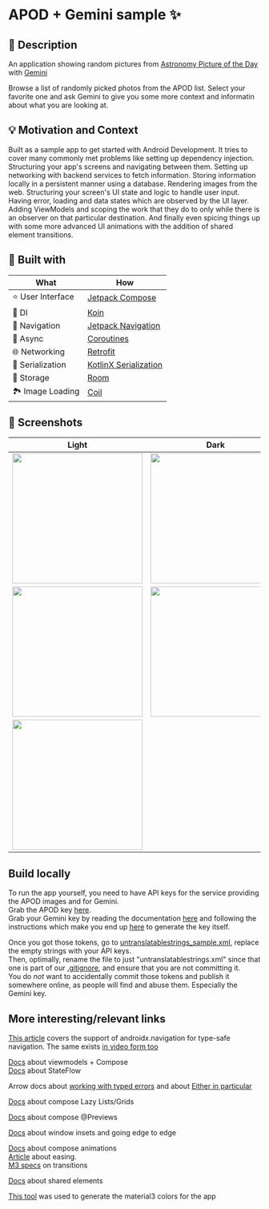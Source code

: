 # APOD + Gemini sample ✨

## :scroll: Description

An application showing random pictures
from [Astronomy Picture of the Day](https://apod.nasa.gov/apod/astropix.html)
with [Gemini](https://blog.google/technology/ai/google-gemini-ai/)

Browse a list of randomly picked photos from the APOD list. Select your favorite one and ask Gemini
to give you some more context and informatin about what you are looking at.

## :bulb: Motivation and Context

Built as a sample app to get started with Android Development. It tries to cover many commonly met
problems like setting up dependency injection. Structuring your app's screens and navigating between
them. Setting up networking with backend services to fetch information. Storing information locally
in a persistent manner using a database. Rendering images from the web. Structuring your screen's UI
state and logic to handle user input. Having error, loading and data states which are observed by
the UI layer. Adding ViewModels and scoping the work that they do to only while there is an observer
on that particular destination. And finally even spicing things up with some more advanced UI
animations with the addition of shared element transitions.

## 🚧 Built with

| What              | How                                                                                 |
|-------------------|-------------------------------------------------------------------------------------|
| ⭐️ User Interface | [Jetpack Compose](https://github.com/jetbrains/compose-jb)                          |
| 💉 DI             | [Koin](https://insert-koin.io/docs/quickstart/android/)                             |
| 🚦 Navigation     | [Jetpack Navigation](https://developer.android.com/jetpack/compose/navigation)      |
| 🌊 Async          | [Coroutines](https://kotlinlang.org/docs/coroutines-overview.html)                  |
| 🌐 Networking     | [Retrofit](https://square.github.io/retrofit/)                                      |
| 🔢 Serialization  | [KotlinX Serialization](https://kotlinlang.org/docs/serialization.html#what-s-next) |
| 💾 Storage        | [Room](https://developer.android.com/training/data-storage/room)                    |
| 🏞 Image Loading  | [Coil](https://coil-kt.github.io/coil/)                                             |

## :camera_flash: Screenshots

| Light                                                   | Dark                                                   |
|---------------------------------------------------------|--------------------------------------------------------|
| <img src="media/APOD_collection_light.png" width="260"> | <img src="media/APOD_collection_dark.png" width="260"> |
| <img src="media/APOD_detail_light.png" width="260">     | <img src="media/APOD_detail_dark.png" width="260">     |
| <img src="media/APOD_picture.png" width="260">          |                                                        |

## Build locally

To run the app yourself, you need to have API keys for the service providing the APOD images and for
Gemini.  
Grab the APOD key [here](https://api.nasa.gov/).  
Grab your Gemini key by reading the
documentation [here](https://developer.android.com/ai/google-ai-client-sdk) and
following the
instructions which make you end up [here](https://aistudio.google.com/app/apikey) to generate the
key itself.

Once you got those tokens, go
to [untranslatablestrings_sample.xml](app/src/main/res/values/untranslatablestrings_sample.xml),
replace the empty strings with your API keys.  
Then, optimally, rename the file to just "untranslatablestrings.xml" since that one is part of
our [.gitignore](.gitignore), and ensure that you are not committing it.  
You do *not* want to accidentally commit those tokens and publish it somewhere online, as people
will find and abuse them. Especially the Gemini key.

## More interesting/relevant links

[This article](https://medium.com/androiddevelopers/type-safe-navigation-for-compose-105325a97657)
covers the support of androidx.navigation for type-safe navigation. The same
exists [in video form too](https://www.youtube.com/watch?v=8m1W4PyYMYQ)

[Docs](https://developer.android.com/topic/libraries/architecture/viewmodel) about viewmodels + Compose  
[Docs](https://developer.android.com/kotlin/flow/stateflow-and-sharedflow) about StateFlow

Arrow docs
about [working with typed errors](https://arrow-kt.io/learn/typed-errors/working-with-typed-errors/)
and about [Either in particular](https://arrow-kt.io/learn/typed-errors/either-and-ior/)

[Docs](https://developer.android.com/develop/ui/compose/lists) about compose Lazy Lists/Grids

[Docs](https://developer.android.com/develop/ui/compose/tooling/previews) about compose @Previews

[Docs](https://developer.android.com/develop/ui/compose/layouts/insets) about window insets and
going edge to edge

[Docs](https://developer.android.com/develop/ui/compose/animation/quick-guide) about compose
animations  
[Article](https://medium.com/androiddevelopers/easing-in-to-easing-curves-in-jetpack-compose-d72893eeeb4d)
about easing.  
[M3 specs](https://m3.material.io/styles/motion/transitions/transition-patterns) on transitions

[Docs](https://developer.android.com/develop/ui/compose/animation/shared-elements) about shared elements

[This tool](https://material-foundation.github.io/material-theme-builder/) was used to generate the
material3 colors for the app